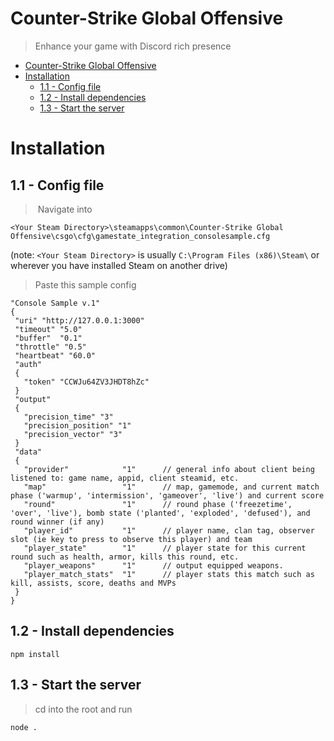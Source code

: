 # Counter-Strike Global Offensive
> Enhance your game with Discord rich presence

- [Counter-Strike Global Offensive](#counter-strike-global-offensive)
- [Installation](#installation)
  - [1.1 - Config file](#11---config-file)
  - [1.2 - Install dependencies](#12---install-dependencies)
  - [1.3 - Start the server](#13---start-the-server)

# Installation

## 1.1 - Config file


> Navigate into
```
<Your Steam Directory>\steamapps\common\Counter-Strike Global Offensive\csgo\cfg\gamestate_integration_consolesample.cfg
```
(note: `<Your Steam Directory>` is usually `C:\Program Files (x86)\Steam\` or wherever you have installed Steam on another drive)

> Paste this sample config
```
"Console Sample v.1"
{
 "uri" "http://127.0.0.1:3000"
 "timeout" "5.0"
 "buffer"  "0.1"
 "throttle" "0.5"
 "heartbeat" "60.0"
 "auth"
 {
   "token" "CCWJu64ZV3JHDT8hZc"
 }
 "output"
 {
   "precision_time" "3"
   "precision_position" "1"
   "precision_vector" "3"
 }
 "data"
 {
   "provider"            "1"      // general info about client being listened to: game name, appid, client steamid, etc.
   "map"                 "1"      // map, gamemode, and current match phase ('warmup', 'intermission', 'gameover', 'live') and current score
   "round"               "1"      // round phase ('freezetime', 'over', 'live'), bomb state ('planted', 'exploded', 'defused'), and round winner (if any)
   "player_id"           "1"      // player name, clan tag, observer slot (ie key to press to observe this player) and team
   "player_state"        "1"      // player state for this current round such as health, armor, kills this round, etc.
   "player_weapons"      "1"      // output equipped weapons.
   "player_match_stats"  "1"      // player stats this match such as kill, assists, score, deaths and MVPs
 }
}
```

## 1.2 - Install dependencies
```
npm install
```
## 1.3 - Start the server
> cd into the root and run
```
node .
```
